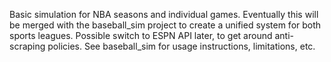 Basic simulation for NBA seasons and individual games.
Eventually this will be merged with the baseball_sim project to create a unified system for both sports leagues.
Possible switch to ESPN API later, to get around anti-scraping policies.
See baseball_sim for usage instructions, limitations, etc.